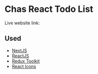 # Chas React Todo List

Live website link:

## Used

- [NextJS](https://nextjs.org/)
- [ReactJS](https://react.dev/)
- [Redux Toolkit](https://redux-toolkit.js.org/)
- [React Icons](https://react-icons.github.io/react-icons/)
